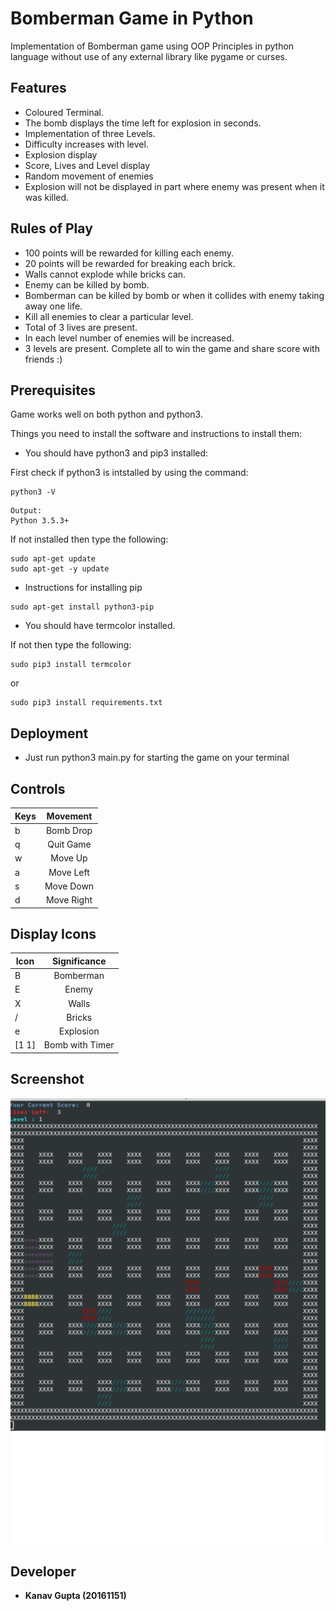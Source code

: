 # Bomberman Game in Python

  Implementation of Bomberman game using OOP Principles in python language without use of any external library like pygame or curses.


## Features

* Coloured Terminal.
* The bomb displays the time left for explosion in seconds.
* Implementation of three Levels.
* Difficulty increases with level.
* Explosion display
* Score, Lives and Level display
* Random movement of enemies
* Explosion will not be displayed in part where enemy was present when it was killed.

## Rules of Play 

* 100 points will be rewarded for killing each enemy.
* 20 points will be rewarded for breaking each brick.
* Walls cannot explode while bricks can.
* Enemy can be killed by bomb.
* Bomberman can be killed by bomb or when it collides with enemy taking away one life.
* Kill all enemies to clear a particular level.
* Total of 3 lives are present.
* In each level number of enemies will be increased.	
* 3 levels are present. Complete all to win the game and share score with friends :)

## Prerequisites

Game works well on both python and python3. 

Things you need to install the software and instructions to install them:

* You should have python3 and pip3 installed:

First check if python3 is intstalled by using the command:

```
python3 -V
```

```
Output:
Python 3.5.3+
```

If not installed then type the following:

```
sudo apt-get update
sudo apt-get -y update
```

* Instructions for installing pip

```
sudo apt-get install python3-pip
```

* You should have termcolor installed.

If not then type the following:

```
sudo pip3 install termcolor
```
or 

```
sudo pip3 install requirements.txt
```


## Deployment

* Just run python3 main.py for starting the game on your terminal

## Controls

| Keys          | Movement      |
| ------------- |:-------------:|
| b             | Bomb Drop		|
| q 			| Quit Game 	|
| w             | Move Up       |
| a             | Move Left     |
| s             | Move Down     |
| d             | Move Right    |

## Display Icons

| Icon          | Significance    |    
| ------------- |:---------------:|
| B             | Bomberman		  |
| E 			| Enemy 		  |
| X             | Walls    		  |
| /             | Bricks	      |
| e             | Explosion       |
| [1 1]         | Bomb with Timer |    


## Screenshot

![alt text](./bmbmn.png)

## Developer

* **Kanav Gupta (20161151)**